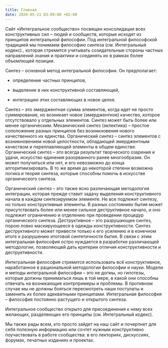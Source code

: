 ```yaml
---
title: Главная
date: 2020-05-21 03:09:00 +02:00
---
```


Сайт «Интегральное сообщество» посвящен консолидации всех конструктивных сил – людей и сообществ, которые исходят из принципов интегральной философии. Под интегральной философской традицией мы понимаем философию синтеза (см. Интегральный кодекс)., которая стремится учитывать созидательные стороны частных направлений знания и практики и соединять их в рамках более объемлющей позиции.



Синтез – основной метод интегральной философии. Он предполагает:

- определение частных принципов,

- выделение в них конструктивной составляющей,

- интеграцию этих составляющих в новое целое.



Синтез – это эмерджентная сумма элементов, когда идет не просто суммирование, но возникает новое (эмерджентное) качество, которое отсутствовало у отдельных элементов. Синтез может быть более или менее органическим. Механический синтез (эклектика) – простое соположение разных принципов без возникновения нового качественного их единства. Органический синтез – синтез элементов с возникновением новой целостности, обладающей эмерджентным качеством и переплавляющей элементы в общем единстве. Органический синтез – это всегда результат творческого озарения и удачи, искусство единения разорванного ранее многообразия. Он может получиться или нет, и его невозможно до конца алгоритмизировать. В то же время до некоторой степени возможна логика и теория синтеза, которые способны помочь в искусстве органического синтеза.



Органический синтез – это также ясно различающая методология интеграции, которая прежде ставит задачу выделения конструктивного начала в каждом синтезируемом элементе. Не все подлежит синтезу, но только конструктивные элементы. В разных состояниях бытия может присутствовать более или менее сильное деструктивное начало, и оно подлежит ограничению и отделению при проведении процедур органического синтеза. Деструктивное – это разрушающее синтез, порою ловко маскирующееся в одежды конструктивности. Синтез деструктивного может привести только к его усилению и в конечном итоге к разрушению итоговой синтетичности бытия. В связи с этим интегральная философия остро нуждается в разработке различающей методологии, позволяющей дать критерии отличия конструктивности и деструктивности.



Интегральная философия стремится использовать всё конструктивное, наработанное в рациональной методологии философии и науки. Модели и методы интегральной философии – это не догмы, но гипотезы, которые должны приниматься лишь в той мере, в какой они способны отвечать на возникающие контрпримеры и проблемы. В противном случае мы не должны бояться пересмотреть наши постулаты и заменить их более адекватными принципами. Интегральная философия – философия постоянно растущего и открытого синтеза.



Интегральное сообщество открыто для присоединения к нему всех желающих, разделяющих его принципы (см. Интегральный кодекс).



Мы также рады всем, кто просто зайдет на наш сайт и почерпнет для себя полезную информацию или сочтет нужным конструктивно поучаствовать в работе сообщества: в его лекториях, дискуссиях, форумах, печатных изданиях и проектах.



